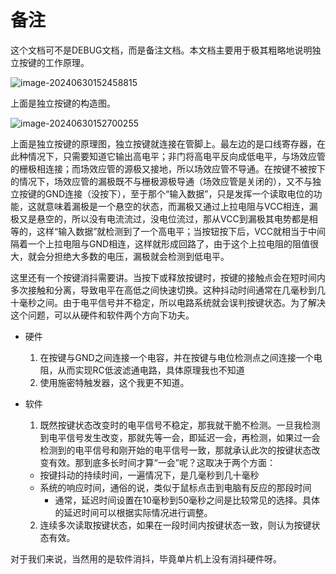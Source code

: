 # 备注

这个文档可不是DEBUG文档，而是备注文档。本文档主要用于极其粗略地说明独立按键的工作原理。

![image-20240630152458815](https://md-wind.oss-cn-nanjing.aliyuncs.com/md/%E7%8B%AC%E7%AB%8B%E6%8C%89%E9%94%AE.png)

上面是独立按键的构造图。

![image-20240630152700255](https://md-wind.oss-cn-nanjing.aliyuncs.com/md/%E7%8B%AC%E7%AB%8B%E6%8C%89%E9%94%AE%E5%8E%9F%E7%90%86%E5%9B%BE.png)

上面是独立按键的原理图，独立按键就连接在管脚上。最左边的是口线寄存器，在此种情况下，只需要知道它输出高电平；非门将高电平反向成低电平，与场效应管的栅极相连接；而场效应管的源极又接地，所以场效应管不导通。在按键不被按下的情况下，场效应管的漏极既不与栅极源极导通（场效应管是关闭的），又不与独立按键的GND连接（没按下），至于那个“输入数据”，只是发挥一个读取电位的功能，这就意味着漏极是一个悬空的状态，而漏极又通过上拉电阻与VCC相连，漏极又是悬空的，所以没有电流流过，没电位流过，那从VCC到漏极其电势都是相等的，这样“输入数据”就检测到了一个高电平；当按钮按下后，VCC就相当于中间隔着一个上拉电阻与GND相连，这样就形成回路了，由于这个上拉电阻的阻值很大，就会分担绝大多数的电压，漏极就会检测到低电平。



这里还有一个按键消抖需要讲。当按下或释放按键时，按键的接触点会在短时间内多次接触和分离，导致电平在高低之间快速切换。这种抖动时间通常在几毫秒到几十毫秒之间。由于电平信号并不稳定，所以电路系统就会误判按键状态。为了解决这个问题，可以从硬件和软件两个方向下功夫。

- 硬件

  1. 在按键与GND之间连接一个电容，并在按键与电位检测点之间连接一个电阻，从而实现RC低波滤通电路，具体原理我也不知道
  2. 使用施密特触发器，这个我更不知道。

- 软件

  1. 既然按键状态改变时的电平信号不稳定，那我就干脆不检测。一旦我检测到电平信号发生改变，那就先等一会，即延迟一会，再检测，如果过一会检测到的电平信号和刚开始的电平信号一致，那就承认此次的按键状态改变有效。那到底多长时间才算“一会”呢？这取决于两个方面：

  - 按键抖动的持续时间，一遍情况下，是几毫秒到几十毫秒
  - 系统的响应时间，通俗的说，类似于鼠标点击到电脑有反应的那段时间
    - 通常，延迟时间设置在10毫秒到50毫秒之间是比较常见的选择。具体的延迟时间可以根据实际情况进行调整。

  2. 连续多次读取按键状态，如果在一段时间内按键状态一致，则认为按键状态有效。

对于我们来说，当然用的是软件消抖，毕竟单片机上没有消抖硬件呀。

